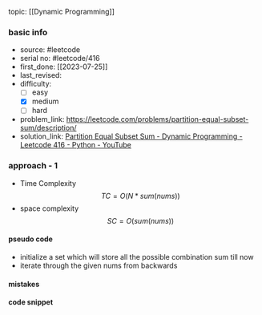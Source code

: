 topic: [[Dynamic Programming]]

### basic info
- source: #leetcode 
- serial no: #leetcode/416
- first_done: [[2023-07-25]]
- last_revised:
- difficulty:
	- [ ] easy
	- [x] medium
	- [ ] hard
- problem_link: https://leetcode.com/problems/partition-equal-subset-sum/description/
- solution_link: [Partition Equal Subset Sum - Dynamic Programming - Leetcode 416 - Python - YouTube](https://www.youtube.com/watch?v=IsvocB5BJhw)

### approach - 1
- Time Complexity $$TC = O(N*sum(nums))$$
- space complexity $$SC = O(sum(nums))$$

#### pseudo code
- initialize a set which will store all the possible combination sum till now
- iterate through the given nums from backwards
#### mistakes

#### code snippet
```python

```
